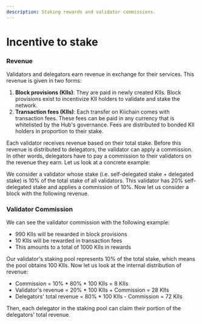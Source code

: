 ```yaml
---
description: Staking rewards and validator commissions.
---
```


# Incentive to stake

### Revenue

Validators and delegators earn revenue in exchange for their services. This revenue is given in two forms:

1. **Block provisions (KIIs)**: They are paid in newly created KIIs. Block provisions exist to incentivize KII holders to validate and stake the network.&#x20;
2. **Transaction fees (KIIs)**: Each transfer on Kiichain comes with transaction fees. These fees can be paid in any currency that is whitelisted by the Hub's governance. Fees are distributed to bonded KII holders in proportion to their stake.&#x20;

Each validator receives revenue based on their total stake. Before this revenue is distributed to delegators, the validator can apply a commission. In other words, delegators have to pay a commission to their validators on the revenue they earn. Let us look at a concrete example:

We consider a validator whose stake (i.e. self-delegated stake + delegated stake) is 10% of the total stake of all validators. This validator has 20% self-delegated stake and applies a commission of 10%. Now let us consider a block with the following revenue.

### Validator Commission

We can see the validator commission with the following example:

* 990 KIIs will be rewarded in block provisions
* 10 KIIs will be rewarded in transaction fees
* This amounts to a total of 1000 KIIs in rewards

Our validator's staking pool represents 10% of the total stake, which means the pool obtains 100 KIIs. Now let us look at the internal distribution of revenue:

* Commission = 10% \* 80% \* 100 KIIs = 8 KIIs
* Validator's revenue = 20% \* 100 KIIs + Commission = 28 KIIs
* Delegators' total revenue = 80% \* 100 KIIs - Commission = 72 KIIs

Then, each delegator in the staking pool can claim their portion of the delegators' total revenue.
